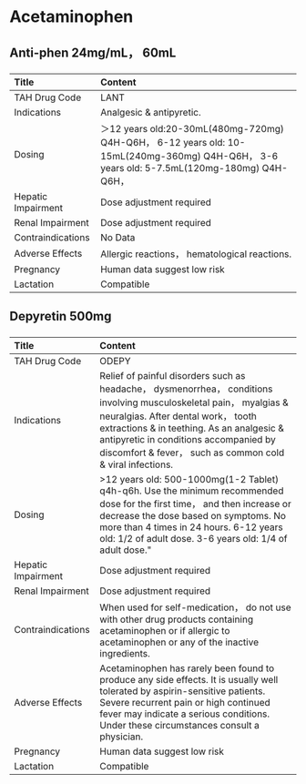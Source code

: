 # Acetaminophen

## Anti-phen 24mg/mL， 60mL

##### 

| Title              | Content                                                                                                                                    |
|:-------------------|:-------------------------------------------------------------------------------------------------------------------------------------------|
| TAH Drug Code      | LANT                                                                                                                                       |
| Indications        | Analgesic & antipyretic.                                                                                                                   |
| Dosing             | ＞12 years old:20-30mL(480mg-720mg) Q4H-Q6H， 6-12 years old: 10-15mL(240mg-360mg) Q4H-Q6H， 3-6 years old: 5-7.5mL(120mg-180mg) Q4H-Q6H， |
| Hepatic Impairment | Dose adjustment required                                                                                                                   |
| Renal Impairment   | Dose adjustment required                                                                                                                   |
| Contraindications  | No Data                                                                                                                                    |
| Adverse Effects    | Allergic reactions， hematological reactions.                                                                                              |
| Pregnancy          | Human data suggest low risk                                                                                                                |
| Lactation          | Compatible                                                                                                                                 |

## Depyretin 500mg

##### 

| Title              | Content                                                                                                                                                                                                                                                                                                       |
|:-------------------|:--------------------------------------------------------------------------------------------------------------------------------------------------------------------------------------------------------------------------------------------------------------------------------------------------------------|
| TAH Drug Code      | ODEPY                                                                                                                                                                                                                                                                                                         |
| Indications        | Relief of painful disorders such as headache， dysmenorrhea， conditions involving musculoskeletal pain， myalgias & neuralgias. After dental work， tooth extractions & in teething. As an analgesic & antipyretic in conditions accompanied by discomfort & fever， such as common cold & viral infections. |
| Dosing             | >12 years old: 500-1000mg(1-2 Tablet) q4h-q6h. Use the minimum recommended dose for the first time， and then increase or decrease the dose based on symptoms. No more than 4 times in 24 hours. 6-12 years old: 1/2 of adult dose. 3-6 years old: 1/4 of adult dose."                                        |
| Hepatic Impairment | Dose adjustment required                                                                                                                                                                                                                                                                                      |
| Renal Impairment   | Dose adjustment required                                                                                                                                                                                                                                                                                      |
| Contraindications  | When used for self-medication， do not use with other drug products containing acetaminophen or if allergic to acetaminophen or any of the inactive ingredients.                                                                                                                                              |
| Adverse Effects    | Acetaminophen has rarely been found to produce any side effects. It is usually well tolerated by aspirin-sensitive patients. Severe recurrent pain or high continued fever may indicate a serious conditions. Under these circumstances consult a physician.                                                  |
| Pregnancy          | Human data suggest low risk                                                                                                                                                                                                                                                                                   |
| Lactation          | Compatible                                                                                                                                                                                                                                                                                                    |

